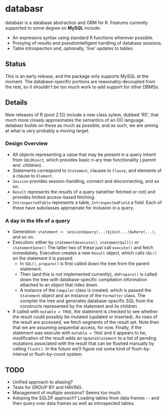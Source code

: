 # databasr
databasr is a database abstraction and ORM for R.
Features currently supported to some degree on **MySQL** include:

* An expressive syntax using standard R functions wherever possible.
* Proxying of results and pseudointelligent handling of database sessions.
* Table introspection and, optionally, 'live' updates to tables.

## Status
This is an early release, and the package only supports MySQL at the moment. 
The database-specific portions are reasonably decoupled from the rest, 
so it shouldn't be too much work to add support for other DBMSs.


## Details
New releases of R (post 2.12) include a new class sytem, dubbed 'R5', that much more 
closely approximates the semantics of an OO language. databasr builds on these as much 
as possible, and as such, we are aiming at what is very probably a moving target.

### Design Overview
* All objects representing a value that may be present in a query inherit from `SQLObject`, which
  provides basic n-ary tree functionality (.parent and .children).
* Statements correspond to `Statement`, clauses to `Clause`, and elements of a clause to
  `Element`.
* `Session` provides session-handling, connect and disconnecting, and so on.
* `Result` represents the results of a query (whether fetched or not) and provides limited
  access-based fetching.
* `IntrospectedTable` represents a table, `IntrospectedField` a field. Each of these have
  subclasses appropriate for inclusion in a query.
  

### A day in the life of a query
* Generation: `statement <- session$query(...)$join(...)$where(...)`, and so on.
* Execution: either by `statement$execute()`, `statement$all()` or `statement$one()`
  The latter two of these just call `execute()` and fetch immediately.
  Execution creates a new `Result` object, which calls `SQL()` on the statement it is passed.
  * In `SQL()`, `prepare()` is first called down the tree from the parent statement.
  * Then (and this is not implemented currently), `dbPrepare()` is called down the tree with
    database-specific compilation information attached to an object that rides down.
  * A instance of the `Compiler` class is created, which is passed the `Statement` object and an
    instance of the `Formatter` class.
    The compiler the tree and generates database-specific SQL from the constructs represented by
    the statement and its children.
* If called with `mutable = TRUE`, the statement is checked to see whether the result could
  possibly be mutated (updated or inserted).
  As rows of the result are accessed, we fetch segments of the result set. 
  Note then that we are assuming sequential access, for now.
  Finally, if the statement was execute with `mutable = TRUE` and it appears to be, modification
  of the result adds an `UpdateStatement` to a list of pending mutations associated with the result
  that can be flushed manually by calling `flush()`.
  In the future we'll figure out some kind of flush-by-interval or flush-by-count system.

## TODO
* Unified approach to aliasing?
* Tests for GROUP BY and HAVING.
* Management of multiple sessions? Seems too much.
* Adoping the SQLDF approach? Loading tables from data frames -- and then query over data frames
  as well as introspected tables.